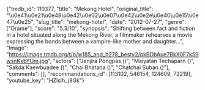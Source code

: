 {"tmdb_id": 110377, "title": "Mekong Hotel", "original_title": "\u0e41\u0e21\u0e48\u0e42\u0e02\u0e07\u0e42\u0e2e\u0e40\u0e15\u0e47\u0e25", "slug_title": "mekong-hotel", "date": "2012-07-27", "genre": ["Drame"], "score": "5.3/10", "synopsis": "Shifting between fact and fiction in a hotel situated along the Mekong River, a filmmaker rehearses a movie expressing the bonds between a vampire-like mother and daughter...", "image": "https://image.tmdb.org/t/p/w185_and_h278_bestv2/pkBDbAue7BkX0F7k59wsnKxbYUm.jpg", "actors": ["Jenjira Pongpas ()", "Maiyatan Techaparn ()", "Sakda Kaewbuadee ()", "Chai Bhatana ()", "Chatchai Suban ()"], "comments": [], "recommandations_id": [113102, 546154, 124609, 72219], "youtube_key": "HZlslh_j8Gk"}